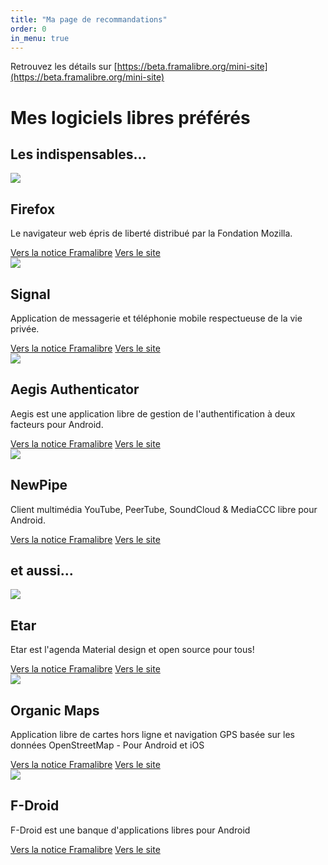 ```yaml
---
title: "Ma page de recommandations"
order: 0
in_menu: true
---
```


Retrouvez les détails sur [https://beta.framalibre.org/mini-site](https://beta.framalibre.org/mini-site)


# Mes logiciels libres préférés

## Les indispensables...

  <article class="framalibre-notice">
    <div>
      <img src="https://framalibre.org/images/logo/Firefox.png">
    </div>
    <div>
      <h2>Firefox</h2>
      <p>Le navigateur web épris de liberté distribué par la Fondation Mozilla.</p>
      <div>
        <a href="https://framalibre.org/notices/firefox.html">Vers la notice Framalibre</a>
        <a href="https://www.mozilla.org/fr/firefox/">Vers le site</a>
      </div>
    </div>
  </article>

  <article class="framalibre-notice">
    <div>
      <img src="https://framalibre.org/images/logo/Signal.png">
    </div>
    <div>
      <h2>Signal</h2>
      <p>Application de messagerie et téléphonie mobile respectueuse de la vie privée.</p>
      <div>
        <a href="https://framalibre.org/notices/signal.html">Vers la notice Framalibre</a>
        <a href="https://signal.org">Vers le site</a>
      </div>
    </div>
  </article>

  <article class="framalibre-notice">
    <div>
      <img src="https://framalibre.org/images/logo/Aegis%20Authenticator.png">
    </div>
    <div>
      <h2>Aegis Authenticator</h2>
      <p>Aegis est une application libre de gestion de l'authentification à deux facteurs pour Android.</p>
      <div>
        <a href="https://framalibre.org/notices/aegis-authenticator.html">Vers la notice Framalibre</a>
        <a href="https://getaegis.app/">Vers le site</a>
      </div>
    </div>
  </article>

  <article class="framalibre-notice">
    <div>
      <img src="https://framalibre.org/images/logo/NewPipe.png">
    </div>
    <div>
      <h2>NewPipe</h2>
      <p>Client multimédia YouTube, PeerTube, SoundCloud &amp; MediaCCC libre pour Android.</p>
      <div>
        <a href="https://framalibre.org/notices/newpipe.html">Vers la notice Framalibre</a>
        <a href="https://newpipe.schabi.org/">Vers le site</a>
      </div>
    </div>
  </article>

## et aussi...

  <article class="framalibre-notice">
    <div>
      <img src="https://framalibre.org/images/logo/Etar.png">
    </div>
    <div>
      <h2>Etar</h2>
      <p>Etar est l'agenda Material design et open source pour tous!</p>
      <div>
        <a href="https://framalibre.org/notices/etar.html">Vers la notice Framalibre</a>
        <a href="https://github.com/Etar-Group/Etar-Calendar/">Vers le site</a>
      </div>
    </div>
  </article>

  <article class="framalibre-notice">
    <div>
      <img src="https://framalibre.org/images/logo/Organic%20Maps.svg">
    </div>
    <div>
      <h2>Organic Maps</h2>
      <p>Application libre de cartes hors ligne et navigation GPS basée sur les données OpenStreetMap - Pour Android et iOS</p>
      <div>
        <a href="https://framalibre.org/notices/organic-maps.html">Vers la notice Framalibre</a>
        <a href="https://organicmaps.app/fr/">Vers le site</a>
      </div>
    </div>
  </article>

  <article class="framalibre-notice">
    <div>
      <img src="https://framalibre.org/images/logo/F-Droid.png">
    </div>
    <div>
      <h2>F-Droid</h2>
      <p>F-Droid est une banque d'applications libres pour Android</p>
      <div>
        <a href="https://framalibre.org/notices/f-droid.html">Vers la notice Framalibre</a>
        <a href="https://f-droid.org/repository/browse/?fdfilter=f-droid&amp;fdid=org.fdroid.fdroid">Vers le site</a>
      </div>
    </div>
  </article>

